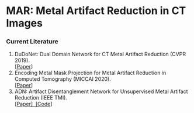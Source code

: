 # MAR: Metal Artifact Reduction in CT Images

### Current Literature
<ol>
  <li>
    DuDoNet: Dual Domain Network for CT Metal Artifact Reduction (CVPR 2019).<br>
    [<a href="https://arxiv.org/abs/1907.00273v1">Paper</a>]
  </li>
  
  <li>
  Encoding Metal Mask Projection for Metal Artifact Reduction in Computed Tomography (MICCAI 2020).<br>
  [<a href="https://arxiv.org/abs/2001.00340">Paper</a>]
  </li>
  
  <li>
  ADN: Artifact Disentanglement Network for Unsupervised Metal Artifact Reduction (IEEE TMI).<br>
  [<a href="https://github.com/liaohaofu/adn">Paper]&nbsp;&nbsp;[<a href="https://arxiv.org/abs/1908.01104">Code</a>]
  </li>
</ol>
